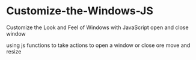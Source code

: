 # Customize-the-Windows-JS
Customize the Look and Feel of Windows with JavaScript  open and close window 

using js functions to take actions to open a window or close ore move and resize 
